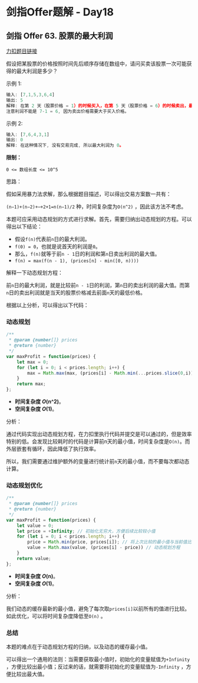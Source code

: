 # **剑指Offer题解 - Day18**

## **剑指 Offer 63. 股票的最大利润**

[力扣题目链接](https://leetcode-cn.com/leetbook/read/illustration-of-algorithm/58nn7r/)

假设把某股票的价格按照时间先后顺序存储在数组中，请问买卖该股票一次可能获得的最大利润是多少？

示例 1:

```jsx
输入: [7,1,5,3,6,4]
输出: 5
解释: 在第 2 天（股票价格 = 1）的时候买入，在第 5 天（股票价格 = 6）的时候卖出，最大利润 = 6-1 = 5 。
注意利润不能是 7-1 = 6, 因为卖出价格需要大于买入价格。
```

示例 2:

```jsx
输入: [7,6,4,3,1]
输出: 0
解释: 在这种情况下, 没有交易完成, 所以最大利润为 0。
```

**限制：**

`0 <= 数组长度 <= 10^5`

思路：

假如采用暴力法求解，那么根据题目描述，可以得出交易方案数一共有：

`(n−1)+(n−2)+⋯+2+1=n(n−1)/2` 种，时间复杂度为`O(n^2)` ，因此该方法不考虑。

本题可应采用动态规划的方式进行求解。首先，需要归纳出动态规划的方程。可以得出以下结论：

- 假设`f(n)`代表前`n`日的最大利润。
- `f(0) = 0`，也就是说首天的利润是`0`。
- 那么，`f(n)`就等于前`n - 1`日的利润和第`n`日卖出利润的最大值。
- `f(n) = max(f(n - 1), (prices[n] - min([0, n))))`

解释一下动态规划方程：

前`n`日的最大利润，就是比较前`n - 1`日的利润，第`n`日的卖出利润的最大值。而第`n`日的卖出利润就是当天的股票价格减去前面`n`天的最低价格。

根据以上分析，可以得出以下代码：

### 动态规划

```jsx
/**
 * @param {number[]} prices
 * @return {number}
 */
var maxProfit = function(prices) {
    let max = 0;
    for (let i = 0; i < prices.length; i++) {
        max = Math.max(max, (prices[i] - Math.min(...prices.slice(0,i))))
    }
    return max;
};
```

- **时间复杂度 *O*(n^2)**。
- **空间复杂度 *O*(1)**。

分析：

通过代码实现出动态规划方程，在力扣里执行代码并提交是可以通过的，但是效率特别的低。会发现比较耗时的代码是计算前n天的最小值，时间复杂度是`O(n)`。而外层嵌套有循环，因此降低了执行效率。

所以，我们需要通过维护额外的变量进行统计前`n`天的最小值，而不要每次都动态计算。

### 动态规划优化

```jsx
/**
 * @param {number[]} prices
 * @return {number}
 */
var maxProfit = function(prices) {
    let value = 0;
    let price = +Infinity; // 初始化无穷大，方便后续比较较小值
    for (let i = 0; i < prices.length; i++) {
        price = Math.min(price, prices[i]); // 将上次比较的最小值与当前值比较，获取最新最小值
        value = Math.max(value, (prices[i] - price)) // 动态规划方程
    }
    return value;
};
```

- **时间复杂度 *O*(n)**。
- **空间复杂度 *O*(1)**。

分析：

我们动态的缓存最新的最小值，避免了每次取`prices[i]`以前所有的值进行比较。如此优化，可以将时间复杂度降低至`O(n)` 。

### 总结

本题的难点在于动态规划方程的归纳，以及动态的缓存最小值。

可以得出一个通用的法则：当需要获取最小值时，初始化的变量赋值为`+Infinity` ，方便比较出最小值；反过来的话，就需要将初始化的变量赋值为`-Infinity` ，方便比较出最大值。